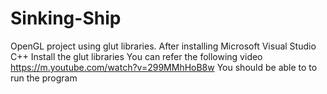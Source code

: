 # Sinking-Ship
OpenGL project using glut libraries. 
After installing Microsoft Visual Studio C++
Install the glut libraries 
You can refer the following video 
https://m.youtube.com/watch?v=299MMhHoB8w
You should be able to to run the program
